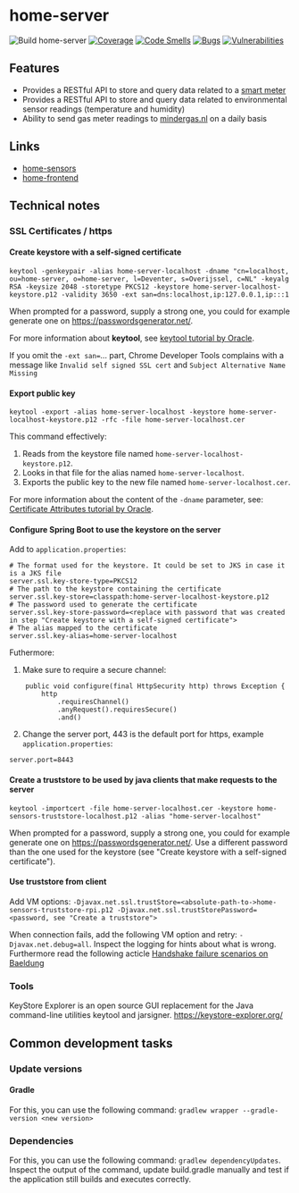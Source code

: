 # home-server

![Build home-server](https://github.com/bassages/home-server/workflows/Build%20home-server/badge.svg)
[![Coverage](https://sonarcloud.io/api/project_badges/measure?project=home-server&metric=coverage)](https://sonarcloud.io/dashboard?id=home-server)
[![Code Smells](https://sonarcloud.io/api/project_badges/measure?project=home-server&metric=code_smells)](https://sonarcloud.io/dashboard?id=home-server)
[![Bugs](https://sonarcloud.io/api/project_badges/measure?project=home-server&metric=bugs)](https://sonarcloud.io/dashboard?id=home-server)
[![Vulnerabilities](https://sonarcloud.io/api/project_badges/measure?project=home-server&metric=vulnerabilities)](https://sonarcloud.io/dashboard?id=home-server)

## Features
- Provides a RESTful API to store and query data related to a [smart meter](https://en.wikipedia.org/wiki/Smart_meter)
- Provides a RESTful API to store and query data related to environmental sensor readings (temperature and humidity)
- Ability to send gas meter readings to [mindergas.nl](https://mindergas.nl) on a daily basis

## Links
* [home-sensors](https://github.com/bassages/home-sensors)
* [home-frontend](https://github.com/bassages/home-frontend)

## Technical notes

### SSL Certificates / https

#### Create keystore with a self-signed certificate

```
keytool -genkeypair -alias home-server-localhost -dname "cn=localhost, ou=home-server, o=home-server, l=Deventer, s=Overijssel, c=NL" -keyalg RSA -keysize 2048 -storetype PKCS12 -keystore home-server-localhost-keystore.p12 -validity 3650 -ext san=dns:localhost,ip:127.0.0.1,ip:::1
```
When prompted for a password, supply a strong one, you could for example generate one on https://passwordsgenerator.net/.

For more information about **keytool**, see [keytool tutorial by Oracle](https://docs.oracle.com/javase/8/docs/technotes/tools/unix/keytool.html).

If you omit the `-ext san=`... part, Chrome Developer Tools complains with a message like ```Invalid self signed SSL cert``` and ```Subject Alternative Name Missing```

#### Export public key
```
keytool -export -alias home-server-localhost -keystore home-server-localhost-keystore.p12 -rfc -file home-server-localhost.cer
```

This command effectively:
1. Reads from the keystore file named `home-server-localhost-keystore.p12`.
2. Looks in that file for the alias named `home-server-localhost`.
3. Exports the public key to the new file named `home-server-localhost.cer`.

For more information about the content of the `-dname` parameter, see:
[Certificate Attributes tutorial by Oracle](https://docs.oracle.com/cd/E24191_01/common/tutorials/authz_cert_attributes.html).

#### Configure Spring Boot to use the keystore on the server

Add to `application.properties`:

```
# The format used for the keystore. It could be set to JKS in case it is a JKS file
server.ssl.key-store-type=PKCS12
# The path to the keystore containing the certificate
server.ssl.key-store=classpath:home-server-localhost-keystore.p12
# The password used to generate the certificate
server.ssl.key-store-password=<replace with password that was created in step "Create keystore with a self-signed certificate">
# The alias mapped to the certificate
server.ssl.key-alias=home-server-localhost
```

Futhermore:

1. Make sure to require a secure channel:
```
    public void configure(final HttpSecurity http) throws Exception {
        http
            .requiresChannel()
            .anyRequest().requiresSecure()
            .and()
```

2. Change the server port, 443 is the default port for https, example `application.properties`:
```
server.port=8443
```

#### Create a truststore to be used by java clients that make requests to the server
```
keytool -importcert -file home-server-localhost.cer -keystore home-sensors-truststore-localhost.p12 -alias "home-server-localhost"
```
When prompted for a password, supply a strong one, you could for example generate one on https://passwordsgenerator.net/.
Use a different password than the one used for the keystore (see "Create keystore with a self-signed certificate").

#### Use truststore from client
Add VM options:
`-Djavax.net.ssl.trustStore=<absolute-path-to->home-sensors-truststore-rpi.p12
-Djavax.net.ssl.trustStorePassword=<password, see "Create a truststore">`

When connection fails, add the following VM option and retry: `-Djavax.net.debug=all`. Inspect the logging for hints about what is wrong.
Furthermore read the following acticle [Handshake failure scenarios on Baeldung](https://www.baeldung.com/java-ssl-handshake-failures#handshake_failure_scenarios)

### Tools

KeyStore Explorer is an open source GUI replacement for the Java command-line utilities keytool and jarsigner. 
https://keystore-explorer.org/

## Common development tasks

### Update versions

#### Gradle
For this, you can use the following command: `gradlew wrapper --gradle-version <new version>`

### Dependencies
For this, you can use the following command: `gradlew dependencyUpdates`.
Inspect the output of the command, update build.gradle manually and test if the application still builds and executes correctly.
